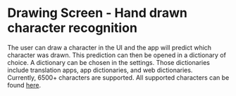 # Drawing Screen - Hand drawn character recognition

The user can draw a character in the UI and the app will predict which character was drawn.
This prediction can then be opened in a dictionary of choice. A dictionary can be chosen in the settings.
Those dictionaries include translation apps, app dictionaries, and web dictionaries.</br>
Currently, 6500+ characters are supported.
All supported characters can be found [here](https://github.com/CaptainDario/DaKanji-Mobile/blob/main/assets/labels_CNN_kanji_only.txt).
